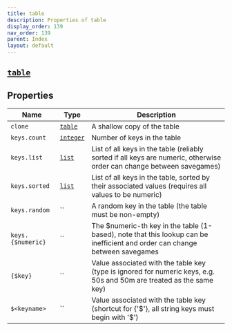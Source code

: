 ```yaml
---
title: table
description: Properties of table
display_order: 139
nav_order: 139
parent: Index
layout: default
---
```


##  [`table`](./table.html) 


## Properties

| Name | Type | Description |
|------|------|-------------|
| `clone` | [`table`](./table.html) | A shallow copy of the table |
| `keys.count` | [`integer`](./integer.html) | Number of keys in the table |
| `keys.list` | [`list`](./list.html) | List of all keys in the table (reliably sorted if all keys are numeric, otherwise order can change between savegames) |
| `keys.sorted` | [`list`](./list.html) | List of all keys in the table, sorted by their associated values (requires all values to be numeric) |
| `keys.random` | `` | A random key in the table (the table must be non-empty) |
| `keys.{$numeric}` | `` | The $numeric-th key in the table (1-based), note that this lookup can be inefficient and order can change between savegames |
| `{$key}` | `` | Value associated with the table key (type is ignored for numeric keys, e.g. 50s and 50m are treated as the same key) |
| `$<keyname>` | `` | Value associated with the table key (shortcut for {'$<keyname>'}, all string keys must begin with '$') |



